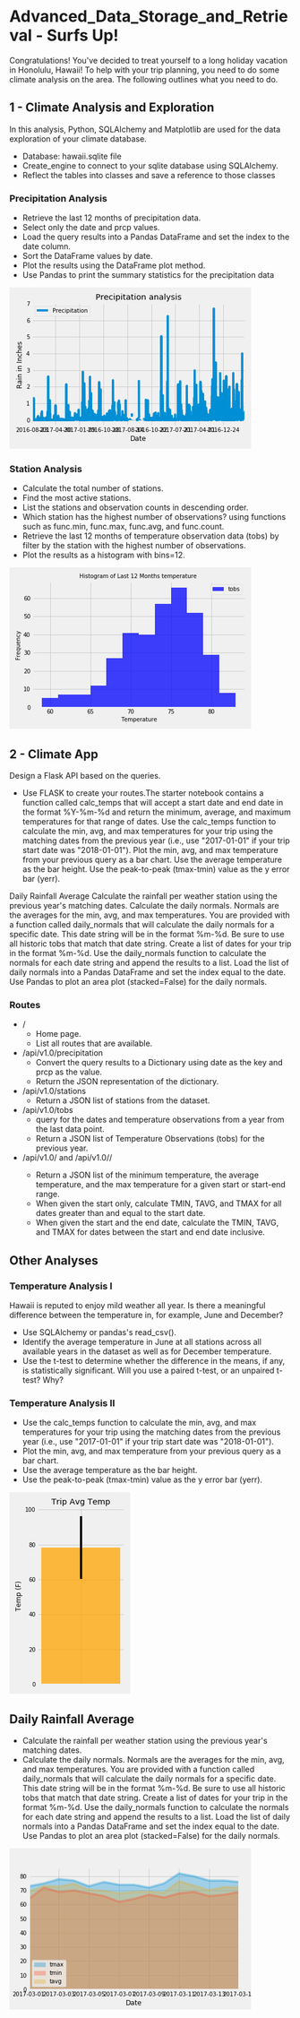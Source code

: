 # Advanced_Data_Storage_and_Retrieval - Surfs Up!
Congratulations! You've decided to treat yourself to a long holiday vacation in Honolulu, Hawaii! To help with your trip planning, you need to do some climate analysis on the area. The following outlines what you need to do.

## 1 - Climate Analysis and Exploration
In this analysis, Python, SQLAlchemy and Matplotlib are used for the data exploration of your climate database. 
* Database: hawaii.sqlite file
* Create_engine to connect to your sqlite database using SQLAlchemy.
* Reflect the tables into classes and save a reference to those classes

### Precipitation Analysis
* Retrieve the last 12 months of precipitation data.
* Select only the date and prcp values.
* Load the query results into a Pandas DataFrame and set the index to the date column.
* Sort the DataFrame values by date.
* Plot the results using the DataFrame plot method.
* Use Pandas to print the summary statistics for the precipitation data

![prep ](https://github.com/ofunkey/Advanced_Data_Storage_and_Retrieval/blob/master/Surfs%20Up/Images/precipitation.png)

### Station Analysis
* Calculate the total number of stations.
* Find the most active stations.
* List the stations and observation counts in descending order.
* Which station has the highest number of observations?
    using functions such as func.min, func.max, func.avg, and func.count.
* Retrieve the last 12 months of temperature observation data (tobs) by filter by the station with the highest number of observations.
* Plot the results as a histogram with bins=12.

![histogram](https://github.com/ofunkey/Advanced_Data_Storage_and_Retrieval/blob/master/Surfs%20Up/Images/temperature_results_histogram.png)



## 2 - Climate App
Design a Flask API based on the queries.

*   Use FLASK to create your routes.The starter notebook contains a function called calc_temps that will accept a start date and end date in the format %Y-%m-%d and return the minimum, average, and maximum temperatures for that range of dates.
Use the calc_temps function to calculate the min, avg, and max temperatures for your trip using the matching dates from the previous year (i.e., use "2017-01-01" if your trip start date was "2018-01-01").
Plot the min, avg, and max temperature from your previous query as a bar chart.
Use the average temperature as the bar height.
Use the peak-to-peak (tmax-tmin) value as the y error bar (yerr).

Daily Rainfall Average
Calculate the rainfall per weather station using the previous year's matching dates.
Calculate the daily normals. Normals are the averages for the min, avg, and max temperatures.
You are provided with a function called daily_normals that will calculate the daily normals for a specific date. This date string will be in the format %m-%d. Be sure to use all historic tobs that match that date string.
Create a list of dates for your trip in the format %m-%d. Use the daily_normals function to calculate the normals for each date string and append the results to a list.
Load the list of daily normals into a Pandas DataFrame and set the index equal to the date.
Use Pandas to plot an area plot (stacked=False) for the daily normals.

### Routes
* /
    *   Home page.
    *   List all routes that are available.
*   /api/v1.0/precipitation
    *   Convert the query results to a Dictionary using date as the key and prcp as the value.
    *   Return the JSON representation of the dictionary.
*   /api/v1.0/stations
    *   Return a JSON list of stations from the dataset.
*   /api/v1.0/tobs
    *   query for the dates and temperature observations from a year from the last data point.
    *   Return a JSON list of Temperature Observations (tobs) for the previous year.
*   /api/v1.0/<start> and /api/v1.0/<start>/<end>
    *   Return a JSON list of the minimum temperature, the average temperature, and the max temperature for a given start or start-end range.
    *   When given the start only, calculate TMIN, TAVG, and TMAX for all dates greater than and equal to the start date.
    *   When given the start and the end date, calculate the TMIN, TAVG, and TMAX for dates between the start and end date inclusive.
    
    
##  Other Analyses
### Temperature Analysis I
Hawaii is reputed to enjoy mild weather all year. Is there a meaningful difference between the temperature in, for example, June and December?
*   Use SQLAlchemy or pandas's read_csv().
*   Identify the average temperature in June at all stations across all available years in the dataset as well as for December temperature.
*   Use the t-test to determine whether the difference in the means, if any, is statistically significant. Will you use a paired t-test, or an unpaired t-test? Why?

### Temperature Analysis II
*   Use the calc_temps function to calculate the min, avg, and max temperatures for your trip using the matching dates from the previous year (i.e., use "2017-01-01" if your trip start date was "2018-01-01").
*   Plot the min, avg, and max temperature from your previous query as a bar chart.
*   Use the average temperature as the bar height.
*   Use the peak-to-peak (tmax-tmin) value as the y error bar (yerr).

![trip_avg](https://github.com/ofunkey/Advanced_Data_Storage_and_Retrieval/blob/master/Surfs%20Up/Images/trip_avg_temp.png)


##  Daily Rainfall Average
*   Calculate the rainfall per weather station using the previous year's matching dates.
*   Calculate the daily normals. Normals are the averages for the min, avg, and max temperatures.
You are provided with a function called daily_normals that will calculate the daily normals for a specific date. This date string will be in the format %m-%d. Be sure to use all historic tobs that match that date string.
Create a list of dates for your trip in the format %m-%d. Use the daily_normals function to calculate the normals for each date string and append the results to a list.
Load the list of daily normals into a Pandas DataFrame and set the index equal to the date.
Use Pandas to plot an area plot (stacked=False) for the daily normals.

![daily_rain](https://github.com/ofunkey/Advanced_Data_Storage_and_Retrieval/blob/master/Surfs%20Up/Images/daily_normals.png)
